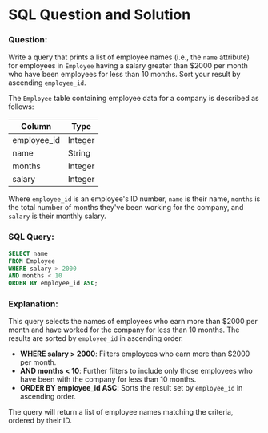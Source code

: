 
# SQL Question and Solution

### Question:
Write a query that prints a list of employee names (i.e., the `name` attribute) for employees in `Employee` having a salary greater than $2000 per month who have been employees for less than 10 months. Sort your result by ascending `employee_id`.

The `Employee` table containing employee data for a company is described as follows:

| Column      | Type    |
|-------------|---------|
| employee_id | Integer |
| name        | String  |
| months      | Integer |
| salary      | Integer |

Where `employee_id` is an employee's ID number, `name` is their name, `months` is the total number of months they've been working for the company, and `salary` is their monthly salary.

### SQL Query:
```sql
SELECT name 
FROM Employee
WHERE salary > 2000
AND months < 10
ORDER BY employee_id ASC;
```

### Explanation:
This query selects the names of employees who earn more than $2000 per month and have worked for the company for less than 10 months. The results are sorted by `employee_id` in ascending order.

- **WHERE salary > 2000**: Filters employees who earn more than $2000 per month.
- **AND months < 10**: Further filters to include only those employees who have been with the company for less than 10 months.
- **ORDER BY employee_id ASC**: Sorts the result set by `employee_id` in ascending order.

The query will return a list of employee names matching the criteria, ordered by their ID.
